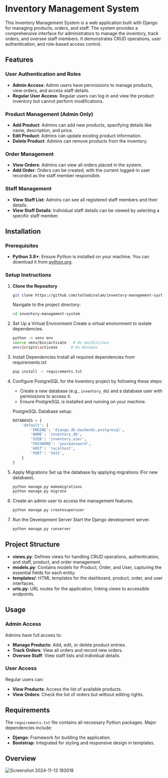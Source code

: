 # Inventory Management System

This Inventory Management System is a web application built with Django for managing products, orders, and staff. The system provides a comprehensive interface for administrators to manage the inventory, track orders, and oversee staff members. It demonstrates CRUD operations, user authentication, and role-based access control.

## Features

### User Authentication and Roles
* **Admin Access**: Admin users have permissions to manage products, view orders, and access staff details.
* **Regular User Access**: Regular users can log in and view the product inventory but cannot perform modifications.

### Product Management (Admin Only)
* **Add Product**: Admins can add new products, specifying details like name, description, and price.
* **Edit Product**: Admins can update existing product information.
* **Delete Product**: Admins can remove products from the inventory.

### Order Management
* **View Orders**: Admins can view all orders placed in the system.
* **Add Order**: Orders can be created, with the current logged-in user recorded as the staff member responsible.

### Staff Management
* **View Staff List**: Admins can see all registered staff members and their details.
* **View Staff Details**: Individual staff details can be viewed by selecting a specific staff member.

## Installation

### Prerequisites
* **Python 3.8+**: Ensure Python is installed on your machine. You can download it from [python.org](https://www.python.org).

### Setup Instructions

1. **Clone the Repository**
   ```bash
   git clone https://github.com/talhabinalam/inventory-management-system.git
   ```
   Navigate to the project directory:
   ```bash
   cd inventory-management-system
   ```
2. Set Up a Virtual Environment Create a virtual environment to isolate dependencies.
   ```bash
   python -m venv env
   source venv/bin/activate   # On macOS/Linux
   env\Scripts\activate      # On Windows
   ```
3. Install Dependencies Install all required dependencies from requirements.txt
   ```bash  
   pip install -r requirements.txt
   ```
4. Configure PostgreSQL for the Inventory project by following these steps:

   - Create a new database (e.g., `inventory_db`) and a database user with permissions to access it.
   - Ensure PostgreSQL is installed and running on your machine.

   PostgreSQL Database setup:
   ```python
   DATABASES = {
       'default': {
           'ENGINE': 'django.db.backends.postgresql',
           'NAME': 'inventory_db',
           'USER': 'inventory_user',
           'PASSWORD': 'yourpassword',
           'HOST': 'localhost',
           'PORT': '5432',
       }
   }
   ```

6. Apply Migrations Set up the database by applying migrations (For new database).
   ```bash
   python manage.py makemigrations
   python manage.py migrate
   ```
7. Create an admin user to access the management features.
   ```bash  
   python manage.py createsuperuser
   ```
8. Run the Development Server Start the Django development server.
   ```bash  
   python manage.py runserver
   ```

## Project Structure
* **views.py**: Defines views for handling CRUD operations, authentication, and staff, product, and order management.
* **models.py**: Contains models for Product, Order, and User, capturing the essential fields for each entity.
* **templates/**: HTML templates for the dashboard, product, order, and user interfaces.
* **urls.py**: URL routes for the application, linking views to accessible endpoints.

## Usage

### Admin Access
Admins have full access to:
* **Manage Products**: Add, edit, or delete product entries.
* **Track Orders**: View all orders and record new orders.
* **Oversee Staff**: View staff lists and individual details.

### User Access
Regular users can:
* **View Products**: Access the list of available products.
* **View Orders**: Check the list of orders but without editing rights.

## Requirements

The `requirements.txt` file contains all necessary Python packages. Major dependencies include:
* **Django**: Framework for building the application.
* **Bootstrap**: Integrated for styling and responsive design in templates.

## Overview
![Screenshot 2024-11-13 183018](https://github.com/user-attachments/assets/f529f882-f3bd-404f-aa82-4b12a6da153d)


